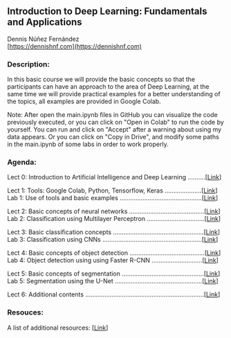 
## Introduction to Deep Learning: Fundamentals and Applications ##

Dennis Núñez Fernández  
[https://dennishnf.com](https://dennishnf.com) 


### Description: ###

In this basic course we will provide the basic concepts so that the participants can have an approach to the area of Deep Learning, at the same time we will provide practical examples for a better understanding of the topics, all examples are provided in Google Colab.

Note: After open the main.ipynb files in GitHub you can visualize the code previously executed, or you can click on "Open in Colab" to run the code by yourself. You can run and click on "Accept" after a warning about using my data appears. Or you can click on "Copy in Drive", and modify some paths in the main.ipynb of some labs in order to work properly.


### Agenda: ###

Lect 0: Introduction to Artificial Intelligence and Deep Learning  ..........[[Link](https://github.com/dennishnf/intro-to-deep-learning/blob/master/Slides/Lect0-Intro.pdf)]  

Lect 1: Tools: Google Colab, Python, Tensorflow, Keras  .....................[[Link](https://github.com/dennishnf/intro-to-deep-learning/blob/master/Slides/Lect1-Tools.pdf)]  
Lab 1: Use of tools and basic examples  ...............................................[[Link](https://github.com/dennishnf/intro-to-deep-learning/blob/master/Labs/Lab1-Tools/main.ipynb)]  

Lect 2: Basic concepts of neural networks  ...........................................[[Link](https://github.com/dennishnf/intro-to-deep-learning/blob/master/Slides/Lect2-NeuralNetworks.pdf)]    
Lab 2: Classification using Multilayer Perceptron  .................................[[Link](https://github.com/dennishnf/intro-to-deep-learning/blob/master/Labs/Lab2-NeuralNetworks/main.ipynb)]  

Lect 3: Basic classification concepts  ....................................................[[Link](https://github.com/dennishnf/intro-to-deep-learning/blob/master/Slides/Lect3-Classification.pdf)]  
Lab 3: Classification using CNNs .........................................................[[Link](https://github.com/dennishnf/intro-to-deep-learning/blob/master/Labs/Lab3-Clasification/main.ipynb)]  

Lect 4: Basic concepts of object detection  ...........................................[[Link](https://github.com/dennishnf/intro-to-deep-learning/blob/master/Slides/Lect4-Detection.pdf)]  
Lab 4: Object detection using using Faster R-CNN  .............................[[Link](https://github.com/dennishnf/intro-to-deep-learning/blob/master/Labs/Lab4-Detection/main.ipynb)]  

Lect 5: Basic concepts of segmentation  ...............................................[[Link](https://github.com/dennishnf/intro-to-deep-learning/blob/master/Slides/Lect5-Segmentation.pdf)]  
Lab 5: Segmentation using the U-Net  ..................................................[[Link](https://github.com/dennishnf/intro-to-deep-learning/blob/master/Labs/Lab5-Segmentation/main.ipynb)]  

Lect 6: Additional contents  ....................................................................[[Link](https://github.com/dennishnf/intro-to-deep-learning/blob/master/Slides/Lect6-Additional.pdf)]  

### Resouces: ###

A list of additional resources: [[Link](https://github.com/dennishnf/intro-to-deep-learning/blob/master/RESOURCES.md)]

